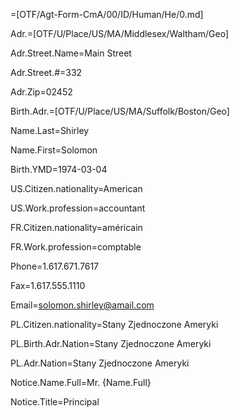 =[OTF/Agt-Form-CmA/00/ID/Human/He/0.md]

Adr.=[OTF/U/Place/US/MA/Middlesex/Waltham/Geo]  

Adr.Street.Name=Main Street

Adr.Street.#=332

Adr.Zip=02452

Birth.Adr.=[OTF/U/Place/US/MA/Suffolk/Boston/Geo]  

Name.Last=Shirley

Name.First=Solomon

Birth.YMD=1974-03-04

US.Citizen.nationality=American

US.Work.profession=accountant

FR.Citizen.nationality=américain

FR.Work.profession=comptable

Phone=1.617.671.7617

Fax=1.617.555.1110

Email=solomon.shirley@amail.com

PL.Citizen.nationality=Stany Zjednoczone Ameryki

PL.Birth.Adr.Nation=Stany Zjednoczone Ameryki

PL.Adr.Nation=Stany Zjednoczone Ameryki

Notice.Name.Full=Mr. {Name.Full}

Notice.Title=Principal
